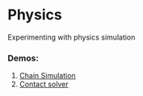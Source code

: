 # Physics
Experimenting with physics simulation

### Demos:
1. [Chain Simulation](http://htmlpreview.github.io/?https://github.com/aguaviva/Physics/blob/master/ChainSimulation.html)
2. [Contact solver](http://htmlpreview.github.io/?https://github.com/aguaviva/Physics/blob/master/ContactConstraints.html)

